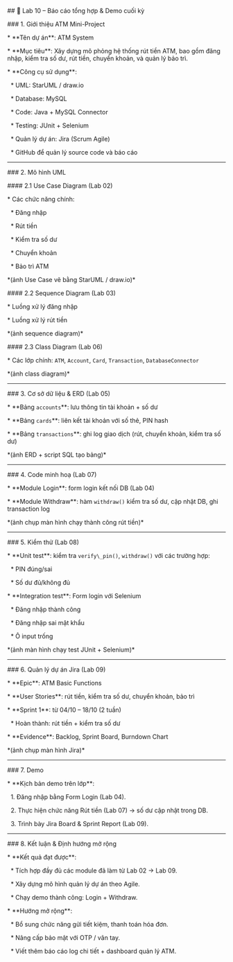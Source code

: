 

\## 📄 Lab 10 – Báo cáo tổng hợp \& Demo cuối kỳ



\### 1. Giới thiệu ATM Mini-Project



\* \*\*Tên dự án\*\*: ATM System

\* \*\*Mục tiêu\*\*: Xây dựng mô phỏng hệ thống rút tiền ATM, bao gồm đăng nhập, kiểm tra số dư, rút tiền, chuyển khoản, và quản lý bảo trì.

\* \*\*Công cụ sử dụng\*\*:



&nbsp; \* UML: StarUML / draw.io

&nbsp; \* Database: MySQL

&nbsp; \* Code: Java + MySQL Connector

&nbsp; \* Testing: JUnit + Selenium

&nbsp; \* Quản lý dự án: Jira (Scrum Agile)

&nbsp; \* GitHub để quản lý source code và báo cáo



---



\### 2. Mô hình UML



\#### 2.1 Use Case Diagram (Lab 02)



\* Các chức năng chính:



&nbsp; \* Đăng nhập

&nbsp; \* Rút tiền

&nbsp; \* Kiểm tra số dư

&nbsp; \* Chuyển khoản

&nbsp; \* Bảo trì ATM



\*(ảnh Use Case vẽ bằng StarUML / draw.io)\*



\#### 2.2 Sequence Diagram (Lab 03)



\* Luồng xử lý đăng nhập

\* Luồng xử lý rút tiền



\*(ảnh sequence diagram)\*



\#### 2.3 Class Diagram (Lab 06)



\* Các lớp chính: `ATM`, `Account`, `Card`, `Transaction`, `DatabaseConnector`



\*(ảnh class diagram)\*



---



\### 3. Cơ sở dữ liệu \& ERD (Lab 05)



\* \*\*Bảng `accounts`\*\*: lưu thông tin tài khoản + số dư

\* \*\*Bảng `cards`\*\*: liên kết tài khoản với số thẻ, PIN hash

\* \*\*Bảng `transactions`\*\*: ghi log giao dịch (rút, chuyển khoản, kiểm tra số dư)



\*(ảnh ERD + script SQL tạo bảng)\*



---



\### 4. Code minh hoạ (Lab 07)



\* \*\*Module Login\*\*: form login kết nối DB (Lab 04)

\* \*\*Module Withdraw\*\*: hàm `withdraw()` kiểm tra số dư, cập nhật DB, ghi transaction log



\*(ảnh chụp màn hình chạy thành công rút tiền)\*



---



\### 5. Kiểm thử (Lab 08)



\* \*\*Unit test\*\*: kiểm tra `verify\_pin()`, `withdraw()` với các trường hợp:



&nbsp; \* PIN đúng/sai

&nbsp; \* Số dư đủ/không đủ

\* \*\*Integration test\*\*: Form login với Selenium



&nbsp; \* Đăng nhập thành công

&nbsp; \* Đăng nhập sai mật khẩu

&nbsp; \* Ô input trống



\*(ảnh màn hình chạy test JUnit + Selenium)\*



---



\### 6. Quản lý dự án Jira (Lab 09)



\* \*\*Epic\*\*: ATM Basic Functions

\* \*\*User Stories\*\*: rút tiền, kiểm tra số dư, chuyển khoản, bảo trì

\* \*\*Sprint 1\*\*: từ 04/10 – 18/10 (2 tuần)



&nbsp; \* Hoàn thành: rút tiền + kiểm tra số dư

\* \*\*Evidence\*\*: Backlog, Sprint Board, Burndown Chart



\*(ảnh chụp màn hình Jira)\*



---



\### 7. Demo



\* \*\*Kịch bản demo trên lớp\*\*:



&nbsp; 1. Đăng nhập bằng Form Login (Lab 04).

&nbsp; 2. Thực hiện chức năng Rút tiền (Lab 07) → số dư cập nhật trong DB.

&nbsp; 3. Trình bày Jira Board \& Sprint Report (Lab 09).



---



\### 8. Kết luận \& Định hướng mở rộng



\* \*\*Kết quả đạt được\*\*:



&nbsp; \* Tích hợp đầy đủ các module đã làm từ Lab 02 → Lab 09.

&nbsp; \* Xây dựng mô hình quản lý dự án theo Agile.

&nbsp; \* Chạy demo thành công: Login + Withdraw.



\* \*\*Hướng mở rộng\*\*:



&nbsp; \* Bổ sung chức năng gửi tiết kiệm, thanh toán hóa đơn.

&nbsp; \* Nâng cấp bảo mật với OTP / vân tay.

&nbsp; \* Viết thêm báo cáo log chi tiết + dashboard quản lý ATM.





